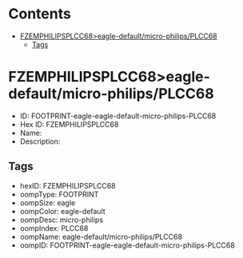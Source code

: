 



Contents
========

* [FZEMPHILIPSPLCC68>eagle-default/micro-philips/PLCC68](#fzemphilipsplcc68eagle-defaultmicro-philipsplcc68)
	* [Tags](#tags)

# FZEMPHILIPSPLCC68>eagle-default/micro-philips/PLCC68

- ID: FOOTPRINT-eagle-eagle-default-micro-philips-PLCC68
- Hex ID: FZEMPHILIPSPLCC68
- Name: 
- Description: 

## Tags

- hexID: FZEMPHILIPSPLCC68
- oompType: FOOTPRINT
- oompSize: eagle
- oompColor: eagle-default
- oompDesc: micro-philips
- oompIndex: PLCC68
- oompName: eagle-default/micro-philips/PLCC68
- oompID: FOOTPRINT-eagle-eagle-default-micro-philips-PLCC68
